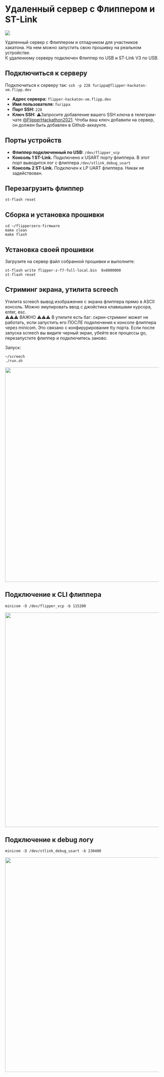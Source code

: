 # Удаленный сервер с Флиппером и ST-Link

<img src=https://cdn.flipperzero.one/flipper_hackaton_vm_photo.jpg>

Удаленный сервер с Флиппером и отладчиком для участников хакатона. На нем можно запустить свою прошивку на реальном устройстве.  
К удаленному серверу подключен Флиппер по USB и ST-Link V3 по USB. 

## Подключиться к серверу

Подключиться к серверу так: `ssh -p 228 furippa@flipper-hackaton-vm.flipp.dev` 

* **Адрес сервера:** `flipper-hackaton-vm.flipp.dev`
* **Имя пользователя:** `furippa`  
* **Порт SSH:** `228`
* **Ключ SSH:** ⚠️Запросите добавление вашего SSH ключа в телеграм-чате [@FlipperHackathon2021](https://t.me/FlipperHackathon2021). Чтобы ваш ключ добавили на сервер, он должен быть добавлен в Github-аккаунте.

## Порты устройств

* **Флиппер подключенный по USB:** `/dev/flipper_vcp`
* **Консоль 1 ST-Link.** Подключено к USART порту флиппера. В этот порт выводится лог с флиппера `/dev/stlink_debug_usart`  
* **Консоль 2 ST-Link.** Подключен к LP UART флиппера. Никак не задействован.


## Перезагрузить флиппер

`st-flash reset`

## Сборка и установка прошивки

```
cd ~/flipperzero-firmware
make clean
make flash
```

## Установка своей прошивки 

Загрузите на сервер файл собранной прошивки и выполните:  

```
st-flash write flipper-z-f7-full-local.bin  0x8000000
st-flash reset
````

## Стриминг экрана, утилита screech

Утилита screech вывод изображение с экрана флиппера прямо в ASCII консоль. Можно эмулировать ввод с джойстика клавишами курсора, enter, esc.  
⚠️⚠️⚠️ ВАЖНО ⚠️⚠️⚠️
В утилите есть баг: скрин-стриминг может не работать, если запустить его ПОСЛЕ подключения к консоле флиппера через minicom. Это связано с конфирурирование tty порта. Если после запуска screech вы видите черный экран, убейте все процессы go, перезапустите флиппер и подключитесь заново.

Запуск:
```
~/screech
./run.sh
```

<img width=700 src="https://cdn.flipperzero.one/screech-screen-stream.jpg" />

## Подключение к CLI флиппера 

`minicom -D /dev/flipper_vcp -b 115200`

<img width=700 src="https://cdn.flipperzero.one/flipper_cli_screenshot.png" />

## Подключение к debug логу

`minicom -D /dev/stlink_debug_usart -b 230400`

<img width=700 src="https://cdn.flipperzero.one/flipper_debug_console_exampe_screenshot.png" />
